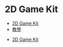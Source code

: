 # 2D Game Kit

- [2D Game Kit](https://assetstore.unity.com/packages/templates/tutorials/2d-game-kit-107098)
- [教學](https://learn.unity.com/project/2d-game-kit)


<!-- TOC -->
* [2D Game Kit](#2d-game-kit)
<!-- TOC -->

